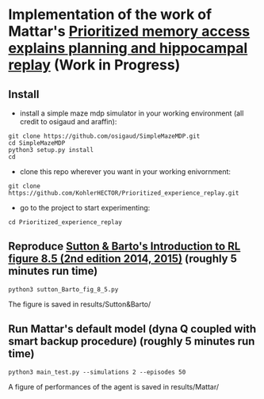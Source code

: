 # Implementation of the work of Mattar's [Prioritized memory access explains planning and hippocampal replay](https://www.nature.com/articles/s41593-018-0232-z) (Work in Progress)

## Install

- install a simple maze mdp simulator in your working environment (all credit to osigaud and araffin): 

```
git clone https://github.com/osigaud/SimpleMazeMDP.git
cd SimpleMazeMDP
python3 setup.py install
cd
```

- clone this repo wherever you want in your working enivornment:

```
git clone https://github.com/KohlerHECTOR/Prioritized_experience_replay.git
```

- go to the project to start experimenting:

```
cd Prioritized_experience_replay
```

## Reproduce [Sutton & Barto's Introduction to RL figure 8.5 (2nd edition 2014, 2015)](https://web.stanford.edu/class/psych209/Readings/SuttonBartoIPRLBook2ndEd.pdf) (roughly 5 minutes run time)

```
python3 sutton_Barto_fig_8_5.py
```
The figure is saved in results/Sutton&Barto/

## Run Mattar's default model (dyna Q coupled with smart backup procedure) (roughly 5 minutes run time)

```
python3 main_test.py --simulations 2 --episodes 50
```

A figure of performances of the agent is saved in results/Mattar/
